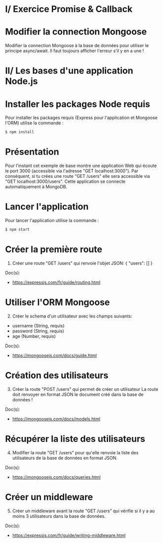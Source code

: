 
# I/ Exercice Promise & Callback
# Modifier la connection Mongoose
Modifier la connection Mongoose à la base de données pour utiliser le principe async/await.
Il faut toujours afficher l'erreur s'il y en a une !

# II/ Les bases d'une application Node.js
# Installer les packages Node requis
Pour installer les packages requis (Express pour l'application et Mongoose l'ORM) utilise la commande :
```sh
$ npm install
```

# Présentation
Pour l'instant cet exemple de base montre une application Web qui écoute le port 3000 (accessible via l'adresse "GET localhost:3000"). Par conséquent, si tu crées une route "GET /users" elle sera accessible via "GET localhost:3000/users". Cette application se connecte automatiquement à MongoDB.

# Lancer l'application
Pour lancer l'application utilise la commande :
```sh
$ npm start
```

# Créer la première route
1) Créer une route "GET /users" qui renvoie l'objet JSON:
{
    "users": []
}

Doc(s):
- https://expressjs.com/fr/guide/routing.html

# Utiliser l'ORM Mongoose
2) Créer le schema d'un utilisateur avec les champs suivants:
- username (String, requis)
- password (String, requis)
- age (Number, requis)

Doc(s):
- https://mongoosejs.com/docs/guide.html

# Création des utilisateurs
3) Créer la route "POST /users" qui permet de créer un utilisateur
La route doit renvoyer en format JSON le document créé dans la base de données !

Doc(s):
- https://mongoosejs.com/docs/models.html 

# Récupérer la liste des utilisateurs
4) Modifier la route "GET /users" pour qu'elle renvoie la liste des utilisateurs de la base de données en format JSON.

Doc(s):
- https://mongoosejs.com/docs/queries.html

# Créer un middleware
5) Créer un middleware avant la route "GET /users" qui vérifie si il y a au moins 3 utilisateurs dans la base de données.

Doc(s):
- https://expressjs.com/fr/guide/writing-middleware.html
